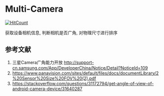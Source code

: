 # Multi-Camera

[![HitCount](http://hits.dwyl.com/charlie-captain/Multi-Camera.svg)](http://hits.dwyl.com/charlie-captain/Multi-Camera)

获取设备相机信息, 判断相机是否广角, 对物理尺寸进行排序

## 参考文献
1. 三星Camera广角能力开放 http://support-cn.samsung.com/App/DeveloperChina/Notice/Detail?NoticeId=109
2. https://www.panavision.com/sites/default/files/docs/documentLibrary/2%20Sensor%20Size%20FOV%20(2).pdf
3. https://stackoverflow.com/questions/31172794/get-angle-of-view-of-android-camera-device/31640287
